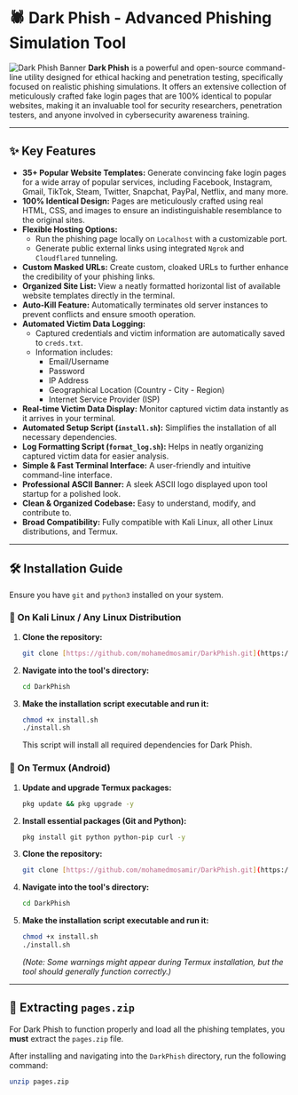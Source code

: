 # 🕷️ Dark Phish - Advanced Phishing Simulation Tool

![Dark Phish Banner](https://raw.githubusercontent.com/mohamedmosamir/DarkPhish/main/banner.png)
**Dark Phish** is a powerful and open-source command-line utility designed for ethical hacking and penetration testing, specifically focused on realistic phishing simulations. It offers an extensive collection of meticulously crafted fake login pages that are 100% identical to popular websites, making it an invaluable tool for security researchers, penetration testers, and anyone involved in cybersecurity awareness training.

---

## ✨ Key Features

* **35+ Popular Website Templates:** Generate convincing fake login pages for a wide array of popular services, including Facebook, Instagram, Gmail, TikTok, Steam, Twitter, Snapchat, PayPal, Netflix, and many more.
* **100% Identical Design:** Pages are meticulously crafted using real HTML, CSS, and images to ensure an indistinguishable resemblance to the original sites.
* **Flexible Hosting Options:**
    * Run the phishing page locally on `Localhost` with a customizable port.
    * Generate public external links using integrated `Ngrok` and `Cloudflared` tunneling.
* **Custom Masked URLs:** Create custom, cloaked URLs to further enhance the credibility of your phishing links.
* **Organized Site List:** View a neatly formatted horizontal list of available website templates directly in the terminal.
* **Auto-Kill Feature:** Automatically terminates old server instances to prevent conflicts and ensure smooth operation.
* **Automated Victim Data Logging:**
    * Captured credentials and victim information are automatically saved to `creds.txt`.
    * Information includes:
        * Email/Username
        * Password
        * IP Address
        * Geographical Location (Country - City - Region)
        * Internet Service Provider (ISP)
* **Real-time Victim Data Display:** Monitor captured victim data instantly as it arrives in your terminal.
* **Automated Setup Script (`install.sh`):** Simplifies the installation of all necessary dependencies.
* **Log Formatting Script (`format_log.sh`):** Helps in neatly organizing captured victim data for easier analysis.
* **Simple & Fast Terminal Interface:** A user-friendly and intuitive command-line interface.
* **Professional ASCII Banner:** A sleek ASCII logo displayed upon tool startup for a polished look.
* **Clean & Organized Codebase:** Easy to understand, modify, and contribute to.
* **Broad Compatibility:** Fully compatible with Kali Linux, all other Linux distributions, and Termux.

---

## 🛠️ Installation Guide

Ensure you have `git` and `python3` installed on your system.

### 🐧 On Kali Linux / Any Linux Distribution

1.  **Clone the repository:**
    ```bash
    git clone [https://github.com/mohamedmosamir/DarkPhish.git](https://github.com/mohamedmosamir/DarkPhish.git)
    ```
2.  **Navigate into the tool's directory:**
    ```bash
    cd DarkPhish
    ```
3.  **Make the installation script executable and run it:**
    ```bash
    chmod +x install.sh
    ./install.sh
    ```
    This script will install all required dependencies for Dark Phish.

### 📱 On Termux (Android)

1.  **Update and upgrade Termux packages:**
    ```bash
    pkg update && pkg upgrade -y
    ```
2.  **Install essential packages (Git and Python):**
    ```bash
    pkg install git python python-pip curl -y
    ```
3.  **Clone the repository:**
    ```bash
    git clone [https://github.com/mohamedmosamir/DarkPhish.git](https://github.com/mohamedmosamir/DarkPhish.git)
    ```
4.  **Navigate into the tool's directory:**
    ```bash
    cd DarkPhish
    ```
5.  **Make the installation script executable and run it:**
    ```bash
    chmod +x install.sh
    ./install.sh
    ```
    *(Note: Some warnings might appear during Termux installation, but the tool should generally function correctly.)*

---

## 📂 Extracting `pages.zip`

For Dark Phish to function properly and load all the phishing templates, you **must** extract the `pages.zip` file.

After installing and navigating into the `DarkPhish` directory, run the following command:

```bash
unzip pages.zip
